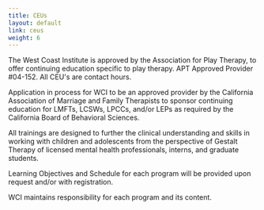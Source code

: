 ```yaml
---
title: CEUs
layout: default
link: ceus
weight: 6
---
```

<div class="row">
  <div class="col col-sm-6 col-sm-offset-3">
    <p>The West Coast Institute is approved by the Association for Play Therapy, to offer continuing education specific to play therapy. APT Approved Provider #04-152. All CEU's are contact hours.</p>
    <p>Application in process for WCI to be an approved provider by the California Association of Marriage and Family Therapists to sponsor continuing education for LMFTs, LCSWs, LPCCs, and/or LEPs as required by the California Board of Behavioral Sciences.</p>
    <p>All trainings are designed to further the clinical understanding and skills in working with children and adolescents from the perspective of Gestalt Therapy of licensed mental health professionals, interns, and graduate students.</p>
    <p>Learning Objectives and Schedule for each program will be provided upon request and/or with registration.</p>
    <p>WCI maintains responsibility for each program and its content.</p>
  </div>
</div>
